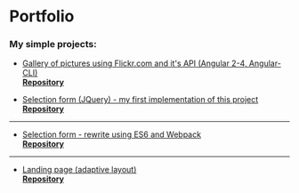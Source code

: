 Portfolio
=========
### My simple projects:

* [Gallery of pictures using Flickr.com and it's API (Angular 2-4, Angular-CLI)](https://oleg-kochura.github.io/Gallery)     
**[Repository](https://github.com/oleg-kochura/Gallery)**

* [Selection form (JQuery) - my first implementation of this project](https://oleg-kochura.github.io/project_jquery)     
**[Repository](https://github.com/oleg-kochura/oleg-kochura.github.io/tree/master/project_jquery)**

---

* [Selection form - rewrite using ES6 and Webpack](https://oleg-kochura.github.io/project-es6-webpack)     
**[Repository](https://github.com/oleg-kochura/oleg-kochura.github.io/tree/master/project-es6-webpack)**

---

* [Landing page (adaptive layout)](https://oleg-kochura.github.io/VisevenLanding)     
**[Repository](https://github.com/oleg-kochura/oleg-kochura.github.io/tree/master/VisevenLanding)**
